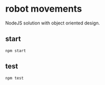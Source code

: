 # robot movements
NodeJS solution with object oriented design.

## start
``` npm start ```

## test
``` npm test ```